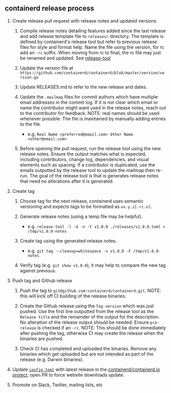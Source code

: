 ## containerd release process

1. Create release pull request with release notes and updated versions.

   1. Compile release notes detailing features added since the last release and
      add release template file to `releases/` directory. The template is defined
      by containerd's release tool but refer to previous release files for style
      and format help. Name the file using the version, for rc add an `-rc` suffix.
      When moving from rc to final, the rc file may just be renamed and updated.
      See [release-tool](https://github.com/containerd/project/tree/master/cmd/release-tool)

   2. Update the version file at `https://github.com/containerd/containerd/blob/master/version/version.go`

   3. Update RELEASES.md to refer to the new release and dates.

   4. Update the `.mailmap` files for commit authors which have multiple email addresses in the commit log.
      If it is not clear which email or name the contributor might want used in the release notes, reach
      out to the contributor for feedback. NOTE: real names should be used whenever possible. The file is
      maintained by manually adding entries to the file.
      - e.g. `Real Name <preferred@email.com> Other Name <other@email.com>`

   5. Before opening the pull request, run the release tool using the new release notes.
      Ensure the output matches what is expected, including contributors, change log,
      dependencies, and visual elements such as spacing. If a contributor is duplicated,
      use the emails outputted by the release tool to update the mailmap then re-run. The
      goal of the release tool is that is generates release notes that need no
      alterations after it is generated.

2. Create tag

   1. Choose tag for the next release, containerd uses semantic versioning and
      expects tags to be formatted as `vx.y.z[-rc.n]`.

   2. Generate release notes (using a temp file may be helpful).
      - e.g. `release-tool -l -d -n -t v1.0.0 ./releases/v1.0.0.toml > /tmp/v1.0.0-notes`

   3. Create tag using the generated release notes.
      - e.g. `git tag --cleanup=whitespace -s v1.0.0 -F /tmp/v1.0.0-notes`

   4. Verify tag (e.g. `git show v1.0.0`), it may help to compare the new tag against previous.

3. Push tag and Github release

   1. Push the tag to `git@github.com:containerd/containerd.git`.
      NOTE: this will kick off CI building of the release binaries.

   2. Create the Github release using the `Tag version` which was just pushed. Use the first
      line outputted from the release tool as the `Release title` and the remainder of the
      output for the description. No alteration of the release output should be needed.
      Ensure `pre-release` is checked if an `-rc`.
      NOTE: This should be done immediately after pushing the tag, otherwise CI may create the release
      when the binaries are pushed.

   3. Check CI has completed and uploaded the binaries. Remove any binaries which get
      uploaded but are not intended as part of the release (e.g. Darwin binaries).

4. Update [`config.toml`](https://github.com/containerd/containerd.io/blob/f827d53826a426cb48f24cc08e43cc8722ad6d01/config.toml#L35) with latest release in the [containerd/containerd.io project](https://github.com/containerd/containerd.io); open PR to
   force website downloads update.

5. Promote on Slack, Twitter, mailing lists, etc

